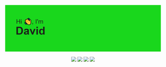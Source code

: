 <img src="header.png">



<p align="center">
  <img src="https://badges.pufler.dev/visits/DavidRabl/DavidRabl">
  <img src="https://badges.pufler.dev/years/DavidRabl">
  <img src="https://badges.pufler.dev/repos/DavidRabl">
  <img src="https://badges.pufler.dev/commits/periodicity/DavidRabl">
</p>
